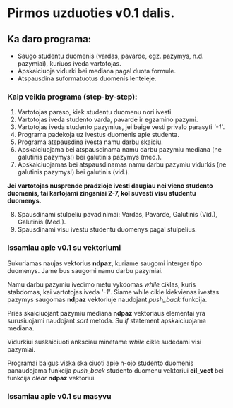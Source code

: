 # Pirmos uzduoties v0.1 dalis.
## Ka daro programa:
- Saugo studentu duomenis (vardas, pavarde, egz. pazymys, n.d. pazymiai), kuriuos iveda vartotojas. 
- Apskaiciuoja vidurki bei mediana pagal duota formule.
- Atspausdina suformatuotus duomenis lenteleje.

### Kaip veikia programa (step-by-step):
1. Vartotojas paraso, kiek studentu duomenu nori ivesti.  
2. Vartotojas iveda studento varda, pavarde ir egzamino pazymi. 
3. Vartotojas iveda studento pazymius, jei baige vesti privalo parasyti *'-1'*.
4. Programa padekoja uz ivestus duomenis apie studenta.
5. Programa atspausdina ivesta namu darbu skaiciu.
6. Apskaiciuojama bei atspausdinama namu darbu pazymiu mediana (ne galutinis pazymys!) bei galutinis pazymys (med.).
7. Apskaiciuojamas bei atspausdinamas namu darbu pazymiu vidurkis (ne galutinis pazymys!) bei galutinis (vid.).

 **Jei vartotojas nusprende pradzioje ivesti daugiau nei vieno studento duomenis, tai kartojami zingsniai 2-7, kol suvesti visu studentu duomenys.**

8. Spausdinami stulpeliu pavadinimai: Vardas, Pavarde, Galutinis (Vid.), Galutinis (Med.).
9. Spausdinami visu ivestu studentu duomenys pagal stulpelius.

### Issamiau apie v0.1 su vektoriumi
Sukuriamas naujas vektorius **ndpaz**, kuriame saugomi interger tipo duomenys. Jame bus saugomi namu darbu pazymiai.  

Namu darbu pazymiu ivedimo metu vykdomas *while* ciklas, kuris stabdomas, kai vartotojas iveda *'-1'*. Siame while cikle kiekvienas ivestas pazymys saugomas **ndpaz** vektoriuje naudojant *push_back* funkcija.  

Pries skaiciuojant pazymiu mediana **ndpaz** vektoriaus elementai yra surusiuojami naudojant *sort* metoda. Su *if* statement apskaiciuojama mediana.  

Vidurkiui suskaiciuoti anksciau minetame *while* cikle sudedami visi pazymiai.  

Programai baigus viska skaiciuoti apie n-ojo studento duomenis panaudojama funkcija *push_back* studento duomenu vektoriui **eil_vect** bei funkcija *clear* **ndpaz** vektoriui.

### Issamiau apie v0.1 su masyvu
